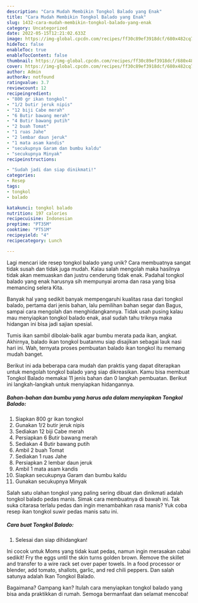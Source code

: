 ```yaml
---
description: "Cara Mudah Membikin Tongkol Balado yang Enak"
title: "Cara Mudah Membikin Tongkol Balado yang Enak"
slug: 1432-cara-mudah-membikin-tongkol-balado-yang-enak
category: Uncategorized
date: 2022-05-15T12:21:02.633Z
image: https://img-global.cpcdn.com/recipes/ff30c89ef3918dcf/680x482cq70/tongkol-balado-foto-resep-utama.jpg
hideToc: false
enableToc: true
enableTocContent: false
thumbnail: https://img-global.cpcdn.com/recipes/ff30c89ef3918dcf/680x482cq70/tongkol-balado-foto-resep-utama.jpg
cover: https://img-global.cpcdn.com/recipes/ff30c89ef3918dcf/680x482cq70/tongkol-balado-foto-resep-utama.jpg
author: Admin
authorAv: notfound
ratingvalue: 3.7
reviewcount: 12
recipeingredient:
- "800 gr ikan tongkol"
- "1/2 butir jeruk nipis"
- "12 biji Cabe merah"
- "6 Butir bawang merah"
- "4 Butir bawang putih"
- "2 buah Tomat"
- "1 ruas Jahe"
- "2 lembar daun jeruk"
- "1 mata asam kandis"
- "secukupnya Garam dan bumbu kaldu"
- "secukupnya Minyak"
recipeinstructions:

- "Sudah jadi dan siap dinikmati!"
categories:
- Resep
tags:
- tongkol
- balado

katakunci: tongkol balado 
nutrition: 197 calories
recipecuisine: Indonesian
preptime: "PT35M"
cooktime: "PT51M"
recipeyield: "4"
recipecategory: Lunch

---
```





Lagi mencari ide resep tongkol balado yang unik? Cara membuatnya sangat tidak susah dan tidak juga mudah. Kalau salah mengolah maka hasilnya tidak akan memuaskan dan justru cenderung tidak enak. Padahal tongkol balado yang enak harusnya sih mempunyai aroma dan rasa yang bisa memancing selera Kita.





Banyak hal yang sedikit banyak mempengaruhi kualitas rasa dari tongkol balado, pertama dari jenis bahan, lalu pemilihan bahan segar dan Bagus, sampai cara mengolah dan menghidangkannya. Tidak usah pusing kalau mau menyiapkan tongkol balado enak,      asal sudah tahu triknya maka hidangan ini bisa jadi sajian spesial.














Tumis ikan sambil dibolak-balik agar bumbu merata pada ikan, angkat. Akhirnya, balado ikan tongkol buatanmu siap disajikan sebagai lauk nasi hari ini. Wah, ternyata proses pembuatan balado ikan tongkol itu memang mudah banget.






Berikut ini ada beberapa cara mudah dan praktis yang dapat diterapkan untuk mengolah tongkol balado yang siap dikreasikan. Kamu bisa membuat Tongkol Balado memakai 11 jenis bahan dan 0 langkah pembuatan. Berikut ini langkah-langkah untuk menyiapkan hidangannya.

<!--inarticleads1-->

##### Bahan-bahan dan bumbu yang harus ada dalam menyiapkan Tongkol Balado:

1. Siapkan 800 gr ikan tongkol
1. Gunakan 1/2 butir jeruk nipis
1. Sediakan 12 biji Cabe merah
1. Persiapkan 6 Butir bawang merah
1. Sediakan 4 Butir bawang putih
1. Ambil 2 buah Tomat
1. Sediakan 1 ruas Jahe
1. Persiapkan 2 lembar daun jeruk
1. Ambil 1 mata asam kandis
1. Siapkan secukupnya Garam dan bumbu kaldu
1. Gunakan secukupnya Minyak


Salah satu olahan tongkol yang paling sering dibuat dan dinikmati adalah tongkol balado pedas manis. Simak cara membuatnya di bawah ini. Tak suka citarasa terlalu pedas dan ingin menambahkan rasa manis? Yuk coba resep ikan tongkol suwir pedas manis satu ini. 

<!--inarticleads2-->

##### Cara buat Tongkol Balado:


1. Selesai dan siap dihidangkan!

Ini cocok untuk Moms yang tidak kuat pedas, namun ingin merasakan cabai sedikit! Fry the eggs until the skin turns golden brown. Remove the skillet and transfer to a wire rack set over paper towels. In a food processor or blender, add tomato, shallots, garlic, and red chili peppers. Dan salah satunya adalah Ikan Tongkol Balado. 

Bagaimana? Gampang kan? Itulah cara menyiapkan tongkol balado yang bisa anda praktikkan di rumah. Semoga bermanfaat dan selamat mencoba!
